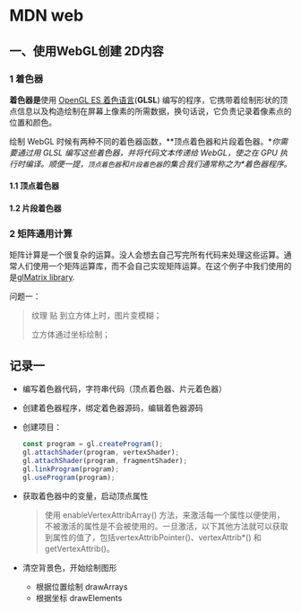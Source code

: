 # MDN web



## 一、使用WebGL创建 2D内容



### 1 着色器

**着色器是**使用 [OpenGL ES 着色语言](https://www.khronos.org/registry/gles/specs/2.0/GLSL_ES_Specification_1.0.17.pdf)(**GLSL**) 编写的程序，它携带着绘制形状的顶点信息以及构造绘制在屏幕上像素的所需数据，换句话说，它负责记录着像素点的位置和颜色。

绘制 WebGL 时候有两种不同的着色器函数，**顶点着色器和片段着色器。\**你需要通过用 GLSL 编写这些着色器，并将代码文本传递给 WebGL，使之在 GPU 执行时编译。顺便一提，`顶点着色器`和`片段着色器`的集合我们通常称之为\**着色器程序。**

#### 1.1 顶点着色器

#### 1.2 片段着色器



### 2 矩阵通用计算

矩阵计算是一个很复杂的运算。没人会想去自己写完所有代码来处理这些运算。通常人们使用一个矩阵运算库，而不会自己实现矩阵运算。在这个例子中我们使用的是[glMatrix library](https://glmatrix.net/).



问题一：

> 纹理 贴 到立方体上时，图片变模糊；
>
> 立方体通过坐标绘制；

## 记录一

- 编写着色器代码，字符串代码（顶点着色器、片元着色器）

- 创建着色器程序，绑定着色器源码，编辑着色器源码

- 创建项目：

  ```js
  const program = gl.createProgram();
  gl.attachShader(program, vertexShader);
  gl.attachShader(program, fragmentShader);
  gl.linkProgram(program);
  gl.useProgram(program);
  ```

- 获取着色器中的变量，启动顶点属性

  > 使用 enableVertexAttribArray() 方法，来激活每一个属性以便使用，不被激活的属性是不会被使用的。一旦激活，以下其他方法就可以获取到属性的值了，包括vertexAttribPointer()、vertexAttrib*() 和 getVertexAttrib()。

- 清空背景色，开始绘制图形

  - 根据位置绘制 drawArrays
  - 根据坐标 drawElements